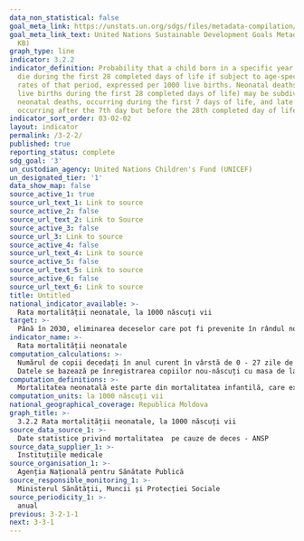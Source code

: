 ```yaml
---
data_non_statistical: false
goal_meta_link: https://unstats.un.org/sdgs/files/metadata-compilation/Metadata-Goal-3.pdf
goal_meta_link_text: United Nations Sustainable Development Goals Metadata (PDF 225
  KB)
graph_type: line
indicator: 3.2.2
indicator_definition: Probability that a child born in a specific year or period will
  die during the first 28 completed days of life if subject to age-specific mortality
  rates of that period, expressed per 1000 live births. Neonatal deaths (deaths among
  live births during the first 28 completed days of life) may be subdivided into early
  neonatal deaths, occurring during the first 7 days of life, and late neonatal deaths,
  occurring after the 7th day but before the 28th completed day of life.
indicator_sort_order: 03-02-02
layout: indicator
permalink: /3-2-2/
published: true
reporting_status: complete
sdg_goal: '3'
un_custodian_agency: United Nations Children's Fund (UNICEF)
un_designated_tier: '1'
data_show_map: false
source_active_1: true
source_url_text_1: Link to source
source_active_2: false
source_url_text_2: Link to Source
source_active_3: false
source_url_3: Link to source
source_active_4: false
source_url_text_4: Link to source
source_active_5: false
source_url_text_5: Link to source
source_active_6: false
source_url_text_6: Link to source
title: Untitled
national_indicator_available: >-
  Rata mortalității neonatale, la 1000 născuți vii
target: >-
  Până în 2030, eliminarea deceselor care pot fi prevenite în rândul nou-născuților și copiilor până la 5 ani, în toate țările având scopul de a reduce mortalitatea neonatală la cel mult 12 decese la 1.000 născuți-vii și mortalitatea copiilor până la 5 ani la cel mult 25 decese la 1.000 născuți-vii
indicator_name: >-
  Rata mortalității neonatale
computation_calculations: >-
  Numărul de copii decedați în anul curent în vârstă de 0 - 27 zile de la naștere, raportat la 1000 născuți vii în anul de referință.<br> 
  Datele se bazează pe înregistrarea copiilor nou-născuți cu masa de la 500 gr și de la 22 săptămâni gestație
computation_definitions: >-
  Mortalitatea neonatală este parte din mortalitatea infantilă, care exprimă intensitatea deceselor infantile în primele 28 de zile de la naștere.
computation_units: la 1000 născuți vii
national_geographical_coverage: Republica Moldova
graph_title: >-
  3.2.2 Rata mortalității neonatale, la 1000 născuți vii
source_data_source_1: >-
  Date statistice privind mortalitatea  pe cauze de deces - ANSP
source_data_supplier_1: >-
  Instituțiile medicale
source_organisation_1: >-
  Agenția Națională pentru Sănătate Publică
source_responsible_monitoring_1: >-
  Ministerul Sănătății, Muncii și Protecției Sociale
source_periodicity_1: >-
  anual
previous: 3-2-1-1
next: 3-3-1
---
```

